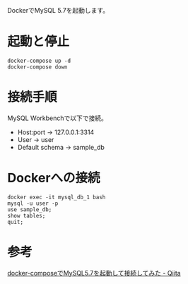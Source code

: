 DockerでMySQL 5.7を起動します。

# 起動と停止
```
docker-compose up -d
docker-compose down
```

# 接続手順
MySQL Workbenchで以下で接続。
- Host:port -> 127.0.0.1:3314
- User -> user
- Default schema -> sample_db

# Dockerへの接続
```
docker exec -it mysql_db_1 bash
mysql -u user -p
use sample_db;
show tables;
quit;
```

# 参考
[docker-composeでMySQL5.7を起動して接続してみた - Qiita](https://qiita.com/Manabu-man/items/58d0f98a15656ed65136)

